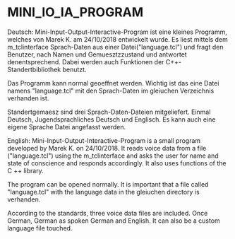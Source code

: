 MINI_IO_IA_PROGRAM
==================

Deutsch:
Mini-Input-Output-Interactive-Program ist eine kleines Programm, welches von Marek K. am 24/10/2018 entwickelt wurde.
Es liest mittels dem m_tclinterface Sprach-Daten aus einer Datei("language.tcl") und fragt den Benutzer, nach Namen und Gemuesztzzustand und antwortet denentsprechend.
Dabei werden auch Funktionen der C++-Standertbibliothek benutzt.

Das Programm kann normal geoeffnet werden.
Wichtig ist das eine Datei namens "language.tcl" mit den Sprach-Daten im gleiuchen Verzeichnis verhanden ist.

Standertgemaesz sind drei Sprach-Daten-Dateien mitgeliefert.
Einmal Deutsch, Jugendsprachliches Deutsch und Englisch.
Es kann auch eine eigene Sprache Datei angefasst werden.

English:
Mini-Input-Output-Interactive-Program is a small program developed by Marek K. on 24/10/2018.
It reads voice data from a file ("language.tcl") using the m_tclinterface and asks the user for name and state of conscience and responds accordingly.
It also uses functions of the C ++ library.

The program can be opened normally.
It is important that a file called "language.tcl" with the language data in the gleiuchen directory is verhanden.

According to the standards, three voice data files are included.
Once German, German as spoken German and English.
It can also be a custom language file touched.